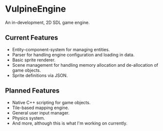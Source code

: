 # VulpineEngine

An in-development, 2D SDL game engine.

## Current Features

-   Entity-component-system for managing entities.
-   Parser for handling engine configuration and loading in data.
-   Basic sprite renderer.
-   Scene management for handling memory allocation and de-allocation of game objects.
-   Sprite definitions via JSON.

## Planned Features

-   Native C++ scripting for game objects.
-   Tile-based mapping engine.
-   General user input manager.
-   Physics system.
-   And more, although this is what I'm working on currently.
